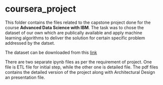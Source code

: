 # coursera_project
This folder contains the files related to the capstone project done for the course **Advanced Data Science with IBM**.
The task was to chose the dataset of our own which are publically available and apply machine learning algorithms to deliver the solution for certain specific problem addressed by the datset.

The dataset can be downloaded from this [link](https://www.kaggle.com/benroshan/factors-affecting-campus-placement)

There are two separate ipynb files as per the requirement of project. One file is ETL file for initial step, while the other one is detailed file. The pdf files contains the detailed version of the project along with Architectural Design an presentation file.
